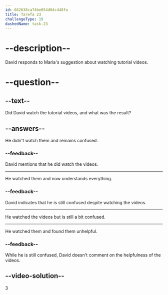 ```yaml
---
id: 662638ca74be054d04c448fa
title: Tarefa 23
challengeType: 19
dashedName: task-23
---
```


<!--
AUDIO REFERENCE:
Maria: Of course! Have you tried watching the tutorial videos?
David: I did, but I'm still a bit confused.
-->

# --description--

David responds to Maria's suggestion about watching tutorial videos.

# --question--

## --text--

Did David watch the tutorial videos, and what was the result?

## --answers--

He didn't watch them and remains confused.

### --feedback--

David mentions that he did watch the videos.

---

He watched them and now understands everything.

### --feedback--

David indicates that he is still confused despite watching the videos.

---

He watched the videos but is still a bit confused.

---

He watched them and found them unhelpful.

### --feedback--

While he is still confused, David doesn't comment on the helpfulness of the videos.

## --video-solution--

3
